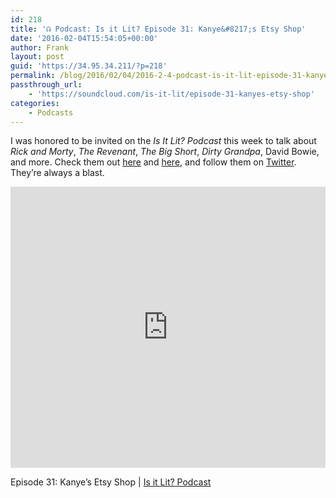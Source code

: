 ```yaml
---
id: 218
title: '☊ Podcast: Is it Lit? Episode 31: Kanye&#8217;s Etsy Shop'
date: '2016-02-04T15:54:05+00:00'
author: Frank
layout: post
guid: 'https://34.95.34.211/?p=218'
permalink: /blog/2016/02/04/2016-2-4-podcast-is-it-lit-episode-31-kanyes-etsy-shop/
passthrough_url:
    - 'https://soundcloud.com/is-it-lit/episode-31-kanyes-etsy-shop'
categories:
    - Podcasts
---
```


I was honored to be invited on the *Is It Lit? Podcast* this week to talk about *Rick and Morty*, *The Revenant*, *The Big Short*, *Dirty Grandpa*, David Bowie, and more. Check them out [here](https://itunes.apple.com/us/podcast/is-it-lit-podcast/id1024343779) and [here](https://soundcloud.com/is-it-lit/episode-31-kanyes-etsy-shop), and follow them on [Twitter](https://twitter.com/isitlitpodcast). They’re always a blast.

 <iframe frameborder="no" height="450" scrolling="no" src="https://w.soundcloud.com/player/?url=https%3A//api.soundcloud.com/tracks/244824325&auto_play=false&hide_related=false&show_comments=true&show_user=true&show_reposts=false&visual=true" width="100%"></iframe>

Episode 31: Kanye’s Etsy Shop | [Is it Lit? Podcast](https://soundcloud.com/is-it-lit/episode-31-kanyes-etsy-shop)